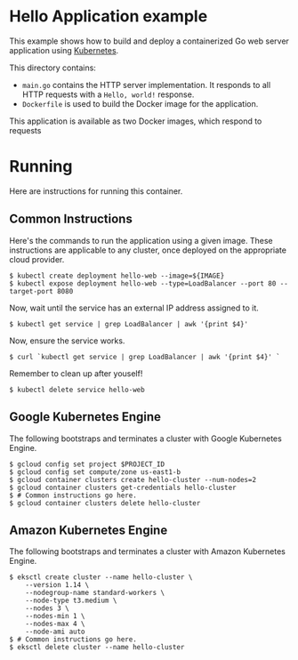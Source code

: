 # Hello Application example

This example shows how to build and deploy a containerized Go web server
application using [Kubernetes](https://kubernetes.io).

This directory contains:

- `main.go` contains the HTTP server implementation. It responds to all HTTP
  requests with a  `Hello, world!` response.
- `Dockerfile` is used to build the Docker image for the application.

This application is available as two Docker images, which respond to requests

# Running

Here are instructions for running this container.

## Common Instructions

Here's the commands to run the application using a given image.  These instructions
are applicable to any cluster, once deployed on the appropriate cloud provider.

```
$ kubectl create deployment hello-web --image=${IMAGE}
$ kubectl expose deployment hello-web --type=LoadBalancer --port 80 --target-port 8080
```

Now, wait until the service has an external IP address assigned to it.

```
$ kubectl get service | grep LoadBalancer | awk '{print $4}' 
```

Now, ensure the service works.

```
$ curl `kubectl get service | grep LoadBalancer | awk '{print $4}' `
```

Remember to clean up after youself!

```
$ kubectl delete service hello-web
```

## Google Kubernetes Engine

The following bootstraps and terminates a cluster with Google Kubernetes Engine.

```
$ gcloud config set project $PROJECT_ID
$ gcloud config set compute/zone us-east1-b
$ gcloud container clusters create hello-cluster --num-nodes=2
$ gcloud container clusters get-credentials hello-cluster
$ # Common instructions go here.
$ gcloud container clusters delete hello-cluster
```

## Amazon Kubernetes Engine

The following bootstraps and terminates a cluster with Amazon Kubernetes Engine.

```
$ eksctl create cluster --name hello-cluster \
    --version 1.14 \
    --nodegroup-name standard-workers \
    --node-type t3.medium \
    --nodes 3 \
    --nodes-min 1 \
    --nodes-max 4 \
    --node-ami auto
$ # Common instructions go here.
$ eksctl delete cluster --name hello-cluster
```